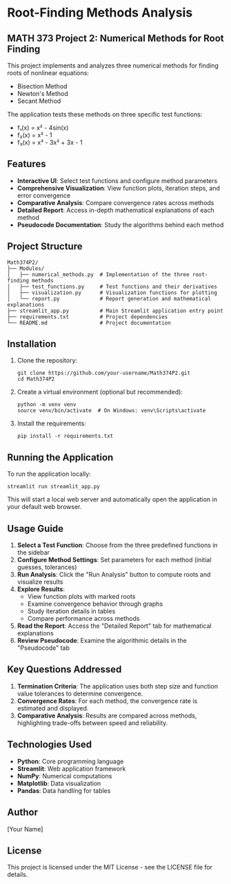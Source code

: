 # Root-Finding Methods Analysis

## MATH 373 Project 2: Numerical Methods for Root Finding

This project implements and analyzes three numerical methods for finding roots of nonlinear equations:
- Bisection Method
- Newton's Method
- Secant Method

The application tests these methods on three specific test functions:
- f₁(x) = x² - 4sin(x)
- f₂(x) = x² - 1
- f₃(x) = x³ - 3x² + 3x - 1

## Features

- **Interactive UI**: Select test functions and configure method parameters
- **Comprehensive Visualization**: View function plots, iteration steps, and error convergence
- **Comparative Analysis**: Compare convergence rates across methods
- **Detailed Report**: Access in-depth mathematical explanations of each method
- **Pseudocode Documentation**: Study the algorithms behind each method

## Project Structure

```
Math374P2/
├── Modules/
│   ├── numerical_methods.py  # Implementation of the three root-finding methods
│   ├── test_functions.py     # Test functions and their derivatives
│   ├── visualization.py      # Visualization functions for plotting
│   └── report.py             # Report generation and mathematical explanations
├── streamlit_app.py          # Main Streamlit application entry point
├── requirements.txt          # Project dependencies
└── README.md                 # Project documentation
```

## Installation

1. Clone the repository:
   ```
   git clone https://github.com/your-username/Math374P2.git
   cd Math374P2
   ```

2. Create a virtual environment (optional but recommended):
   ```
   python -m venv venv
   source venv/bin/activate  # On Windows: venv\Scripts\activate
   ```

3. Install the requirements:
   ```
   pip install -r requirements.txt
   ```

## Running the Application

To run the application locally:

```
streamlit run streamlit_app.py
```

This will start a local web server and automatically open the application in your default web browser.

## Usage Guide

1. **Select a Test Function**: Choose from the three predefined functions in the sidebar
2. **Configure Method Settings**: Set parameters for each method (initial guesses, tolerances)
3. **Run Analysis**: Click the "Run Analysis" button to compute roots and visualize results
4. **Explore Results**: 
   - View function plots with marked roots
   - Examine convergence behavior through graphs
   - Study iteration details in tables
   - Compare performance across methods
5. **Read the Report**: Access the "Detailed Report" tab for mathematical explanations
6. **Review Pseudocode**: Examine the algorithmic details in the "Pseudocode" tab

## Key Questions Addressed

1. **Termination Criteria**: The application uses both step size and function value tolerances to determine convergence.
2. **Convergence Rates**: For each method, the convergence rate is estimated and displayed.
3. **Comparative Analysis**: Results are compared across methods, highlighting trade-offs between speed and reliability.

## Technologies Used

- **Python**: Core programming language
- **Streamlit**: Web application framework
- **NumPy**: Numerical computations
- **Matplotlib**: Data visualization
- **Pandas**: Data handling for tables

## Author

[Your Name]

## License

This project is licensed under the MIT License - see the LICENSE file for details.
